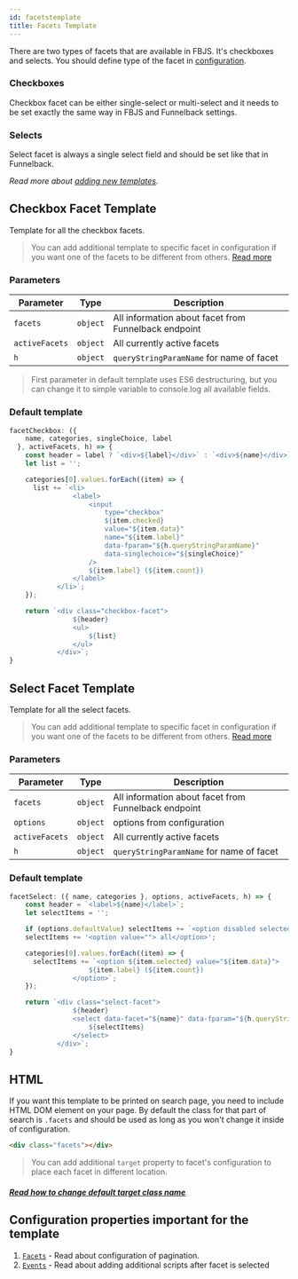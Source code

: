 ```yaml
---
id: facetstemplate
title: Facets Template
---
```


There are two types of facets that are available in FBJS. It's checkboxes and selects. You should define type of the facet in [configuration](./facets).

### Checkboxes

Checkbox facet can be either single-select or multi-select and it needs to be set exactly the same way in FBJS and Funnelback settings.

### Selects

Select facet is always a single select field and should be set like that in Funnelback.

_Read more about [adding new templates](2-templates-0-overview.md#adding-new-templates)._

## Checkbox Facet Template

Template for all the checkbox facets.

> You can add additional template to specific facet in configuration if you want one of the facets to be different from others. [Read more](1-configuration-10-facets.md#options-template-template-for-facet)

### Parameters
| Parameter 	  | Type 	     | Description |
|-------------	|----------- |--------------	|
| `facets` | `object` | All information about facet from Funnelback endpoint |
| `activeFacets` | `object` | All currently active facets |
| `h` | `object` | `queryStringParamName` for name of facet |

> First parameter in default template uses ES6 destructuring, but you can change it to simple variable to console.log all available fields.

### Default template

```js
facetCheckbox: ({
    name, categories, singleChoice, label
  }, activeFacets, h) => {
    const header = label ? `<div>${label}</div>` : `<div>${name}</div>`;
    let list = '';

    categories[0].values.forEach((item) => {
      list += `<li>
                <label>
                    <input
                        type="checkbox"
                        ${item.checked}
                        value="${item.data}"
                        name="${item.label}"
                        data-fparam="${h.queryStringParamName}"
                        data-singlechoice="${singleChoice}"
                    />
                    ${item.label} (${item.count})
                </label>
            </li>`;
    });

    return `<div class="checkbox-facet">
                ${header}
                <ul>
                    ${list}
                </ul>
            </div>`;
}
```

## Select Facet Template

Template for all the select facets.

> You can add additional template to specific facet in configuration if you want one of the facets to be different from others. [Read more](1-configuration-10-facets.md#options-template-template-for-facet)

### Parameters
| Parameter 	  | Type 	     | Description |
|-------------	|----------- |--------------	|
| `facets` | `object` | All information about facet from Funnelback endpoint |
| `options` | `object` | options from configuration |
| `activeFacets` | `object` | All currently active facets |
| `h` | `object` | `queryStringParamName` for name of facet |

### Default template

```js
facetSelect: ({ name, categories }, options, activeFacets, h) => {
    const header = `<label>${name}</label>`;
    let selectItems = '';

    if (options.defaultValue) selectItems += `<option disabled selected>${options.defaultValue}</option>`;
    selectItems += '<option value=""> all</option>';

    categories[0].values.forEach((item) => {
      selectItems += `<option ${item.selected} value="${item.data}">
                    ${item.label} (${item.count})
                </option>`;
    });

    return `<div class="select-facet">
                ${header}
                <select data-facet="${name}" data-fparam="${h.queryStringParamName}">
                    ${selectItems}
                </select>
            </div>`;
}
```

## HTML

If you want this template to be printed on search page, you need to include HTML DOM element on your page. By default the class for that part of search is `.facets` and should be used as long as you won't change it inside of configuration.

```html
<div class="facets"></div>
```

> You can add additional `target` property to facet's configuration to place each facet in different location.

##### [Read how to change default target class name](1-configuration-10-facets.md#target-location-of-results-in-dom)

## Configuration properties important for the template

1. [`Facets`](1-configuration-10-facets.md) - Read about configuration of pagination.
2. [`Events`](1-configuration-16-events.md#onfiltersupdate-when-user-changes-filters) - Read about adding additional scripts after facet is selected